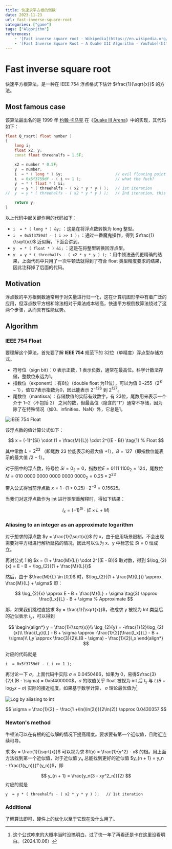 ```yaml
---
title: 快速求平方根的倒数
date: 2023-11-23
url: fast-inverse-square-root
categories: ["game"]
tags: ["Algorithm"]
references:
	- '[Fast inverse square root - Wikipedia](https://en.wikipedia.org/wiki/Fast_inverse_square_root)'
	- '[Fast Inverse Square Root — A Quake III Algorithm - YouTube](https://www.youtube.com/watch?v=p8u_k2LIZyo)'
---
```


# Fast inverse square root

快速平方根算法，是一种在 IEEE 754 浮点格式下估计 $\frac{1}{\sqrt{x}}$ 的方法。

## Most famous case

该算法最出名的是 1999 年 [约翰·卡马克](https://zh.wikipedia.org/wiki/約翰·卡馬克) 在《[Quake III Arena](https://en.wikipedia.org/wiki/Quake_III_Arena)》中的实现，其代码如下：

```cpp
float Q_rsqrt( float number )
{
	long i;
	float x2, y;
	const float threehalfs = 1.5F;

	x2 = number * 0.5F;
	y  = number;
	i  = * ( long * ) &y;						// evil floating point bit level hacking
	i  = 0x5f3759df - ( i >> 1 );               // what the fuck?
	y  = * ( float * ) &i;
	y  = y * ( threehalfs - ( x2 * y * y ) );   // 1st iteration
//	y  = y * ( threehalfs - ( x2 * y * y ) );   // 2nd iteration, this can be removed

	return y;
}
```

以上代码中起关键作用的代码如下：

- `i  = * ( long * ) &y;` ：这是在将浮点数转换为 long 整型。
- `i  = 0x5f3759df - ( i >> 1 );` ：通过一番魔鬼操作，得到 $\frac{1}{\sqrt{x}}$ 近似解，下面会讲到。
- `y  = * ( float * ) &i;` ：这是在将整型转换回浮点型。
- `y  = y * ( threehalfs - ( x2 * y * y ) );` ：用牛顿法迭代更精确的结果，上面代码中只用了一次牛顿法就得到了符合 float 类型精度要求的结果，因此注释掉了后面的代码。

## Motivation

浮点数的平方根倒数通常用于对矢量进行归一化，这在计算机图形学中有着广泛的应用，但浮点数平方根和除法相对于乘法成本较高，快速平方根倒数算法绕过了这两个步骤，从而具有性能优势。

## Algorithm

### IEEE 754 Float

要理解这个算法，首先要了解 **IEEE 754** 规范下的 32位（单精度）浮点型存储方式。

- 符号位（sign bit）：0 表示正数，1 表示负数，通常在最高位。科学计数法存储，整数位永远为1。
- 指数位（exponent）：有8位（double float 为11位），可以为值 0~255（$2^{8} - 1$），值127表示指数为0，因此能表示 $2^{-126}$ 到 $2^{127}$。
- 尾数位（mantissa）：存储数值的实际有效数字，有 23位，尾数用来表示一个介于 1~2（不包括 2） 之间的数，但最高位（隐含的”1”）通常不存储，因为除了在特殊情况（如0、infinities、NaN）外，它总是1。

![IEEE 754 Float](https://upload.wikimedia.org/wikipedia/commons/thumb/0/0d/Float_w_significand_2.svg/1180px-Float_w_significand_2.svg.png)

该浮点数的值计算公式如下：

$$
x = (-1)^{Si} \cdot (1 + \frac{M}{L}) \cdot 2^{(E - B)} \tag{1} % Float
$$

其中常数 $L = 2^{23}$ （即尾数 23 位能表示的最大值 $+ 1$），$B = 127$（即指数位能表示的最大值 $/ 2 - 1$）。

对于图中的浮点数，符号位 $Si = 0_2 = 0$，指数位$E = 0111\ 1100_2 = 124$，尾数位 $M = 010\ 0000\ 0000\ 0000\ 0000\ 0000_2 = 0.25 \times 2^{23}$

带入公式得当前浮点数 $x =  1 \cdot (1 + 0.25) \cdot 2^{-3} = 0.15625$。

当我们对这浮点数作为 int 进行类型重解释时，得如下结果：

$$
I_{x} = (-1)^{Si} \cdot (E \times L + M) \tag{2} % Int
$$

### Aliasing to an integer as an approximate logarithm

对于想求的浮点数 $y = \frac{1}{\sqrt{x}}$ 的 x，由于应用场景限制，不会出现需要对平方根进行解析延拓的情况，因此可以认为 x、y 中标志位 $Si = 0$ 恒成立。

再对公式 1 的 $x = (1 + \frac{M}{L}) \cdot 2^{(E - B)}$ 取对数，得到 $\log_{2}{x} = E - B + \log_{2}{(1 + \frac{M}{L})}$

然后，由于 $\frac{M}{L} \in [0,1)$ 时，$\log_{2}{(1 + \frac{M}{L})} \approx \frac{M}{L} + \sigma$ 即：

$$
\log_{2}{x} \approx E - B + \frac{M}{L} + \sigma \tag{3} \approx \frac{I_x}{L} - B + \sigma % Approximate
$$

那，如果我们跳过直接求 $y = \frac{1}{\sqrt{x}}$，改成求 y 被视为 Int 类型后的近似表示 $I_y$，可以得到

$$
\begin{align*}
y = \frac{1}{\sqrt{x}}\\
\log_{2}{y} = -\frac{1}{2}\log_{2}{x}\\
\frac{I_y}{L} - B + \sigma \approx -\frac{1}{2}(\frac{I_x}{L} - B + \sigma)\\
I_y \approx \frac{3}{2}L(B - \sigma) - \frac{1}{2}I_x
\end{align*}
$$

对应的代码就是

```
i  = 0x5f3759df - ( i >> 1 );
```

再讨论一下 $\sigma$，上面代码中实际 $\sigma \approx 0.0450466$，如果为 0，易得$\frac{3}{2}L(B - \sigma) = 0x5f400000$，$\sigma$ 的取值关乎 float 被视为 int 后 $I_x$ 与 $L(B + \log_{2}{x} - \sigma)$ 实际的接近程度，如果基于数学计算， $\sigma$ 理论最优值为[^1]

![Log by aliasing to int](https://upload.wikimedia.org/wikipedia/commons/thumb/2/2f/Log_by_aliasing_to_int.svg/440px-Log_by_aliasing_to_int.svg.png)

$$
\sigma = \frac{1}{2} − \frac{1 +\ln(\ln(2))}{2\ln(2)} \approx 0.0430357
$$

[^1]:  这个公式咋来的大概率当时没搞明白，过了快一年了再看还是卡在这里没看明白。（2024.10.06）

### Newton's method

牛顿法可以在有根的近似解的情况下提高精度。要求要有第一个近似值，且附近连续可导。

求 $y = \frac{1}{\sqrt{x}}$ 可以视为求 $f(y) = \frac{1}{y^2} - x$ 的根。用上面方法找到第一个近似值，对于近似值 $y_n$ 总能找到更好的近似值 $y_{n + 1} = y_n - \frac{f(y_n)}{f'(y_n)}$，即

$$
y_{n + 1} = \frac{y_n(3 - xy^2_n)}{2}
$$
对应的就是

```
y  = y * ( threehalfs - ( x2 * y * y ) );   // 1st iteration
```

### Additional

了解算法即可，硬件上的优化以至于它现在没什么用了。
